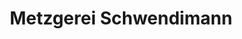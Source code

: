 ---
title: "Metzgerei Schwendimann"
url: /berguen-bravuogn/metzgerei-schwendimann/
shop: Metzgerei
---